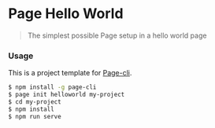 # Page Hello World

> The simplest possible Page setup in a hello world page

### Usage

This is a project template for [Page-cli](https://github.com/motebus/page-cli).

``` bash
$ npm install -g page-cli
$ page init helloworld my-project
$ cd my-project
$ npm install
$ npm run serve
```



